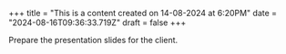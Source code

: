 +++
title = "This is a content created on 14-08-2024 at 6:20PM"
date = "2024-08-16T09:36:33.719Z"
draft = false
+++

  Prepare the presentation slides for the client.
        